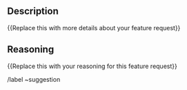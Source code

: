 ## Description
{{Replace this with more details about your feature request}}

## Reasoning
{{Replace this with your reasoning for this feature request}}

/label ~suggestion
